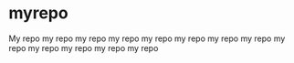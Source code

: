 # myrepo
My repo
my repo
my repo
my repo
my repo
my repo
my repo
my repo
my repo
my repo
my repo
my repo
my repo
